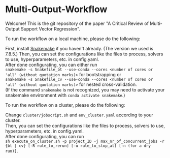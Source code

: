 # Multi-Output-Workflow

Welcome! This is the git repository of the paper "A Critical Review of Multi-Output Support Vector Regression".

To run the workflow on a local machine, please do the following:

First, install [Snakemake](https://snakemake.readthedocs.io/en/stable/getting_started/installation.html) if you haven't already. (The version we used is 7.8.5.)
Then, you can set the configurations like the files to process, solvers to use, hyperparameters, etc. in config.yaml.  
After done configurating, you can either run  
`snakemake -s Snakefile_bt --use-conda --cores <number of cores or 'all' (without quotation marks)>` for bootstrapping or  
`snakemake -s Snakefile_cv --use-conda --cores <number of cores or 'all' (without quotation marks)>` for nested cross-validation.  
(If the command `snakemake` is not recognized, you may need to activate your snakemake environment with `conda activate snakemake`.)

To run the workflow on a cluster, please do the following:

Change `cluster/jobscript.sh` and `env_cluster.yaml` according to your cluster.  
Then, you can set the configurations like the files to process, solvers to use, hyperparameters, etc. in config.yaml.  
After done configurating, you can run  
`sh execute_on_cluster.sh -p project_ID -j max_nr_of_concurrent_jobs -r {bt | cv} [-R rule_to_rerun] [-u rule_to_stop_at] [-n (for a dry run)]`.

